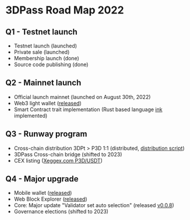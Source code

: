
# 3DPass Road Map 2022

## Q1 - Testnet launch
   - Testnet launch (launched)
   - Private sale (launched)
   - Membership launch (done)
   - Source code publishing (done)
## Q2 - Mainnet launch
   - Official launch mainnet (launched on August 30th, 2022)
   - Web3 light wallet ([released](https://github.com/3Dpass/wallet))
   - Smart Contract trait implementation (Rust based language [ink](https://use.ink/) implemented)
## Q3 - Runway program
   - Cross-chain distribution 3DPt > P3D 1:1 (distributed, [distribution script](https://github.com/3Dpass/3DP/commit/03de3da9106c06b260359a587982925fd5ba3586))
   - 3DPass Cross-chain bridge (shifted to 2023)
   - CEX listing ([Xeggex.com P3D/USDT](https://xeggex.com/market/P3D_USDT))
## Q4 - Major upgrade
   - Mobile wallet ([released](https://github.com/3Dpass/threedpass/releases))
   - Web Block Explorer ([released](https://github.com/3Dpass/explorer-frontend))
   - Core: Major update "Validator set auto selection" (released [v0.0.8](https://github.com/3Dpass/3DP/releases))
   - Governance elections (shifted to 2023)
